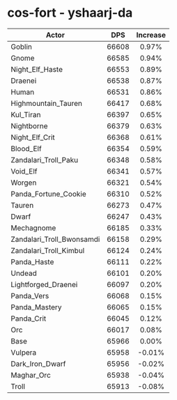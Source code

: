# cos-fort - yshaarj-da
| Actor | DPS | Increase |
|---|:---:|:---:|
|Goblin|66608|0.97%|
|Gnome|66585|0.94%|
|Night_Elf_Haste|66553|0.89%|
|Draenei|66538|0.87%|
|Human|66531|0.86%|
|Highmountain_Tauren|66417|0.68%|
|Kul_Tiran|66397|0.65%|
|Nightborne|66379|0.63%|
|Night_Elf_Crit|66368|0.61%|
|Blood_Elf|66354|0.59%|
|Zandalari_Troll_Paku|66348|0.58%|
|Void_Elf|66341|0.57%|
|Worgen|66321|0.54%|
|Panda_Fortune_Cookie|66310|0.52%|
|Tauren|66273|0.47%|
|Dwarf|66247|0.43%|
|Mechagnome|66185|0.33%|
|Zandalari_Troll_Bwonsamdi|66158|0.29%|
|Zandalari_Troll_Kimbul|66124|0.24%|
|Panda_Haste|66111|0.22%|
|Undead|66101|0.20%|
|Lightforged_Draenei|66097|0.20%|
|Panda_Vers|66068|0.15%|
|Panda_Mastery|66065|0.15%|
|Panda_Crit|66045|0.12%|
|Orc|66017|0.08%|
|Base|65966|0.00%|
|Vulpera|65958|-0.01%|
|Dark_Iron_Dwarf|65956|-0.02%|
|Maghar_Orc|65938|-0.04%|
|Troll|65913|-0.08%|
